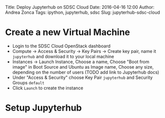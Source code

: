 Title: Deploy Jupyterhub on SDSC Cloud
Date: 2016-04-16 12:00
Author: Andrea Zonca
Tags: ipython, jupyterhub, sdsc
Slug: jupyterhub-sdsc-cloud

# Create a new Virtual Machine

* Login to the SDSC Cloud OpenStack dashboard
* Compute -> Access & Security -> Key Pairs -> Create key pair, name it `jupyterhub` and download it to your local machine
* Instances -> Launch Instance, Choose a name, Choose "Boot from image" in Boot Source and Ubuntu as Image name, Choose any size, depending on the number of users (TODO add link to Jupyterhub docs)
* Under "Access & Security" choose Key Pair `jupyterhub` and Security Groups `default`
* Click `Launch` to create the instance

# Setup Jupyterhub

